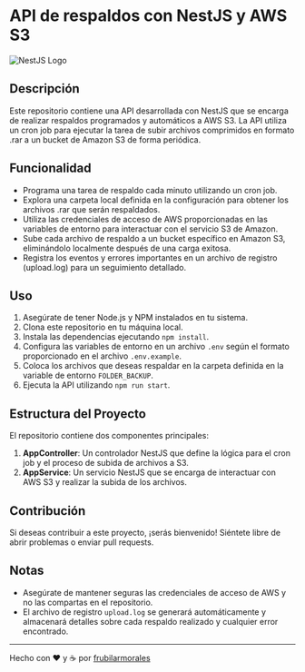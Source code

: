 # API de respaldos con NestJS y AWS S3

![NestJS Logo](https://nestjs.com/img/logo_text.svg)

## Descripción

Este repositorio contiene una API desarrollada con NestJS que se encarga de realizar respaldos programados y automáticos a AWS S3. La API utiliza un cron job para ejecutar la tarea de subir archivos comprimidos en formato .rar a un bucket de Amazon S3 de forma periódica.

## Funcionalidad

- Programa una tarea de respaldo cada minuto utilizando un cron job.
- Explora una carpeta local definida en la configuración para obtener los archivos .rar que serán respaldados.
- Utiliza las credenciales de acceso de AWS proporcionadas en las variables de entorno para interactuar con el servicio S3 de Amazon.
- Sube cada archivo de respaldo a un bucket específico en Amazon S3, eliminándolo localmente después de una carga exitosa.
- Registra los eventos y errores importantes en un archivo de registro (upload.log) para un seguimiento detallado.

## Uso

1. Asegúrate de tener Node.js y NPM instalados en tu sistema.
2. Clona este repositorio en tu máquina local.
3. Instala las dependencias ejecutando `npm install`.
4. Configura las variables de entorno en un archivo `.env` según el formato proporcionado en el archivo `.env.example`.
5. Coloca los archivos que deseas respaldar en la carpeta definida en la variable de entorno `FOLDER_BACKUP`.
6. Ejecuta la API utilizando `npm run start`.

## Estructura del Proyecto

El repositorio contiene dos componentes principales:

1. **AppController**: Un controlador NestJS que define la lógica para el cron job y el proceso de subida de archivos a S3.
2. **AppService**: Un servicio NestJS que se encarga de interactuar con AWS S3 y realizar la subida de los archivos.

## Contribución

Si deseas contribuir a este proyecto, ¡serás bienvenido! Siéntete libre de abrir problemas o enviar pull requests.

## Notas

- Asegúrate de mantener seguras las credenciales de acceso de AWS y no las compartas en el repositorio.
- El archivo de registro `upload.log` se generará automáticamente y almacenará detalles sobre cada respaldo realizado y cualquier error encontrado.

---
Hecho con ❤️ y ☕️ por [frubilarmorales](https://github.com/frubilarmorales)

